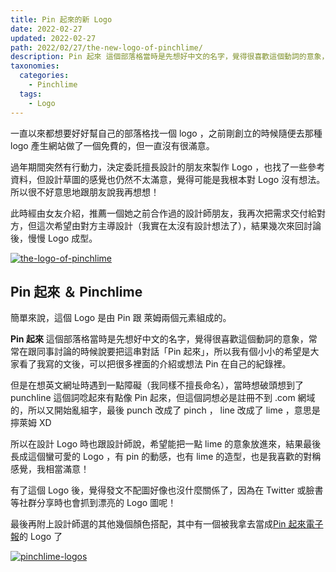 ```yaml
---
title: Pin 起來的新 Logo
date: 2022-02-27
updated: 2022-02-27
path: 2022/02/27/the-new-logo-of-pinchlime/
description: Pin 起來 這個部落格當時是先想好中文的名字，覺得很喜歡這個動詞的意象，常常在跟同事討論的時候說要把這串對話「Pin 起來」，所以我有個小小的希望是大家看了我寫的文後，可以把很多裡面的介紹或想法 Pin 在自己的紀錄裡。
taxonomies:
  categories: 
    - Pinchlime
  tags:
    - Logo
---
```


一直以來都想要好好幫自己的部落格找一個 logo ，之前剛創立的時候隨便去那種 logo 產生網站做了一個免費的，但一直沒有很滿意。

過年期間突然有行動力，決定委託擅長設計的朋友來製作 Logo ，也找了一些參考資料，但設計草圖的感覺也仍然不太滿意，覺得可能是我根本對 Logo 沒有想法。所以很不好意思地跟朋友說我再想想！

此時經由女友介紹，推薦一個她之前合作過的設計師朋友，我再次把需求交付給對方，但這次希望由對方主導設計（我實在太沒有設計想法了），結果幾次來回討論後，慢慢 Logo 成型。

<a href="https://pinchlime-screenshots.s3.ap-northeast-1.amazonaws.com/the-logo-of-pinchlime_fJJLpp.webp" data-fancybox data-caption="the-logo-of-pinchlime">
  <img src="https://pinchlime-screenshots.s3.ap-northeast-1.amazonaws.com/the-logo-of-pinchlime_fJJLpp.webp" loading="lazy" alt="the-logo-of-pinchlime" align="center" />
</a>

<!-- more -->

## Pin 起來 ＆ Pinchlime

簡單來說，這個 Logo 是由 Pin 跟 萊姆兩個元素組成的。

**Pin 起來** 這個部落格當時是先想好中文的名字，覺得很喜歡這個動詞的意象，常常在跟同事討論的時候說要把這串對話「Pin 起來」，所以我有個小小的希望是大家看了我寫的文後，可以把很多裡面的介紹或想法 Pin 在自己的紀錄裡。

但是在想英文網址時遇到一點障礙（我同樣不擅長命名），當時想破頭想到了 punchline 這個詞唸起來有點像 Pin 起來，但這個詞想必是註冊不到 .com 網域的，所以又開始亂組字，最後 punch 改成了 pinch ， line 改成了 lime ，意思是擰萊姆 XD

所以在設計 Logo 時也跟設計師說，希望能把一點 lime 的意象放進來，結果最後長成這個蠻可愛的 Logo ，有 pin 的動感，也有 lime 的造型，也是我喜歡的對稱感覺，我相當滿意！

有了這個 Logo 後，覺得發文不配圖好像也沒什麼關係了，因為在 Twitter 或臉書等社群分享時也會抓到漂亮的 Logo 圖呢！

最後再附上設計師選的其他幾個顏色搭配，其中有一個被我拿去當成[Pin 起來電子報](https://pinchlime.substack.com/)的 Logo 了

<a href="https://pinchlime-screenshots.s3.ap-northeast-1.amazonaws.com/pinchlime-logos_YCuipA.webp" data-fancybox data-caption="pinchlime-logos">
  <img src="https://pinchlime-screenshots.s3.ap-northeast-1.amazonaws.com/pinchlime-logos_YCuipA.webp" loading="lazy" alt="pinchlime-logos" align="center" />
</a>
